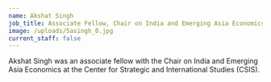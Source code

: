 ```yaml
---
name: Akshat Singh
job_title: Associate Fellow, Chair on India and Emerging Asia Economics
image: /uploads/5asingh_0.jpg
current_staff: false
---
```

Akshat Singh was an associate fellow with the Chair on India and Emerging Asia Economics at the Center for Strategic and International Studies (CSIS).
